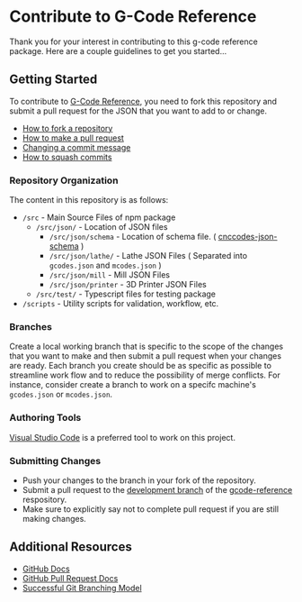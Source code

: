 # Contribute to G-Code Reference

Thank you for your interest in contributing to this g-code reference package. Here are a couple guidelines to get you started...

## Getting Started

To contribute to [G-Code Reference](https://github.com/appliedengdesign/gcode-reference), you need to fork this repository and submit a pull request for the JSON that you want to add to or change.

* [How to fork a repository](https://help.github.com/articles/fork-a-repo)
* [How to make a pull request](https://help.github.com/articles/creating-a-pull-request/)
* [Changing a commit message](https://help.github.com/articles/changing-a-commit-message/)
* [How to squash commits](https://help.github.com/articles/about-pull-request-merges/)

### Repository Organization

The content in this repository is as follows:

* `/src` - Main Source Files of npm package
  * `/src/json/` - Location of JSON files
    * `/src/json/schema` - Location of schema file. ( [cnccodes-json-schema](https://github.com/appliedengdesign/cnccodes-json-schema) )
    * `/src/json/lathe/` - Lathe JSON Files ( Separated into `gcodes.json` and `mcodes.json` )
    * `/src/json/mill` - Mill JSON Files
    * `/src/json/printer` - 3D Printer JSON Files
  * `/src/test/` - Typescript files for testing package
* `/scripts` - Utility scripts for validation, workflow, etc.

### Branches

Create a local working branch that is specific to the scope of the changes that you want to make and then submit a pull request when your changes are ready. Each branch you create should be as specific as possible to streamline work flow and to reduce the possibility of merge conflicts. For instance, consider create a branch to work on a specifc machine's `gcodes.json` or `mcodes.json`.

### Authoring Tools

[Visual Studio Code](https://code.visualstudio.com) is a preferred tool to work on this project.

### Submitting Changes

* Push your changes to the branch in your fork of the repository.
* Submit a pull request to the [development branch](https://github.com/appliedengdesign/gcode-reference/tree/dev) of the [gcode-reference](https://github.com/appliedengdesign/gcode-reference) respository.
* Make sure to explicitly say not to complete pull request if you are still making changes.

## Additional Resources

* [GitHub Docs](http://help.github.com/)
* [GitHub Pull Request Docs](http://help.github.com/send-pull-requests/)
* [Successful Git Branching Model](http://nvie.com/posts/a-successful-git-branching-model/)
  